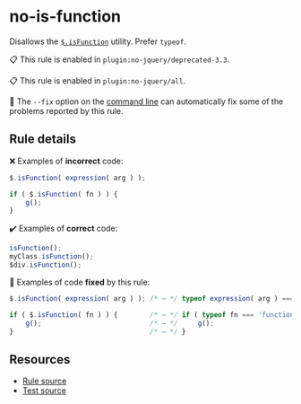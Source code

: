 [//]: # (This file is generated by eslint-docgen. Do not edit it directly.)

# no-is-function

Disallows the [`$.isFunction`](https://api.jquery.com/jQuery.isFunction/) utility. Prefer `typeof`.

📋 This rule is enabled in `plugin:no-jquery/deprecated-3.3`.

📋 This rule is enabled in `plugin:no-jquery/all`.

🔧 The `--fix` option on the [command line](https://eslint.org/docs/user-guide/command-line-interface#fixing-problems) can automatically fix some of the problems reported by this rule.

## Rule details

❌ Examples of **incorrect** code:
```js
$.isFunction( expression( arg ) );

if ( $.isFunction( fn ) ) {
    g();
}
```

✔️ Examples of **correct** code:
```js
isFunction();
myClass.isFunction();
$div.isFunction();
```

🔧 Examples of code **fixed** by this rule:
```js
$.isFunction( expression( arg ) ); /* → */ typeof expression( arg ) === 'function';

if ( $.isFunction( fn ) ) {        /* → */ if ( typeof fn === 'function' ) {
    g();                           /* → */     g();
}                                  /* → */ }
```

## Resources

* [Rule source](/src/rules/no-is-function.js)
* [Test source](/tests/rules/no-is-function.js)

